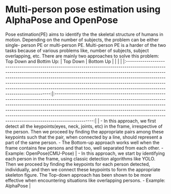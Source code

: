 # Multi-person pose estimation using AlphaPose and OpenPose
Pose estimation(PE) aims to identify the the skeletal structure of humans in motion. Depending on the number of subjects, the problem can be either single- person PE or multi-person PE. Multi-person PE is a harder of the two tasks because of various problems like, number of subjects, subject overlapping, etc. There are mainly two approaches to solve this problem: Top Down and Bottim Up: 
|                                                                                                                                                                                                                     Top Down                                                                                                                                                                                                                    |                                                                                                                                                                                                         Bottom Up                                                                                                                                                                                                         |   |   |   |
|:-----------------------------------------------------------------------------------------------------------------------------------------------------------------------------------------------------------------------------------------------------------------------------------------------------------------------------------------------------------------------------------------------------------------------------------------------:|:-------------------------------------------------------------------------------------------------------------------------------------------------------------------------------------------------------------------------------------------------------------------------------------------------------------------------------------------------------------------------------------------------------------------------:|
| - In this approach, we first detect all the keypoints(eyes, neck, joints, etc) in the frame, irrespective of the person. Then we proceed by finding the appropriate pairs among these keypoints such that the pair, when connected by a line, should represent a part of the same person.  - The Bottom-up approach works well when the frame contains few persons and that too, well separated from each other.  - Example: OpenPose(CMU-Pose) | - In this approach, we start by identifying each person in the frame, using classic detection algorithms like YOLO. Then we proceed by finding the keypoints for each person detected, individually, and then we connect these keypoints to form the appropriate skeleton figure.  The Top-down approach has been shown to be more effective when encountering situations like overlapping persons.  - Example: AlphaPose |
